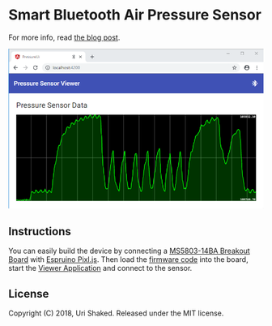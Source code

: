 # Smart Bluetooth Air Pressure Sensor

For more info, read [the blog post](https://medium.com/@urish/building-a-smart-air-pressure-sensor-with-espruino-and-angular-942ef7373b92).

![Showing live Air Pressure data](media/screenshot.png)

## Instructions
You can easily build the device by connecting a [MS5803-14BA Breakout Board](https://www.sparkfun.com/products/12909) with [Espruino Pixl.js](https://http://www.espruino.com/Pixl.js). Then load the [firmware code](firmware/index.js) into the board, start the [Viewer Application](https://pressure-sensor.firebaseapp.com/) and connect to the sensor.

## License
Copyright (C) 2018, Uri Shaked. Released under the MIT license.